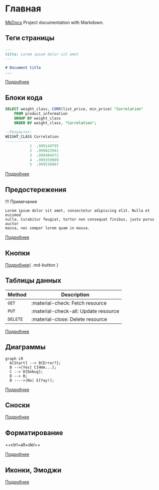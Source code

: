 # Главная

[MkDocs](https://www.mkdocs.org/) Project documentation with Markdown.

## Теги страницы

``` markdown
---
title: Lorem ipsum dolor sit amet
---

# Document title
...
```

[Подробнее](elements/reference.md)

## Блоки кода

``` sql
SELECT weight_class, CORR(list_price, min_price) "Correlation"
    FROM product_information
    GROUP BY weight_class
    ORDER BY weight_class, "Correlation";
 
--Результат:    
WEIGHT_CLASS Correlation
------------ -----------
           1  .999149795
           2  .999022941
           3  .998484472
           4  .999359909
           5  .999536087
```

[Подробнее](elements/code_blocks.md)

## Предостережения

!!! Примечание

    Lorem ipsum dolor sit amet, consectetur adipiscing elit. Nulla et euismod
    nulla. Curabitur feugiat, tortor non consequat finibus, justo purus auctor
    massa, nec semper lorem quam in massa.

[Подробнее](elements/admonitions.md)

## Кнопки

[Подробнее](elements/buttons.md){ .md-button }

## Таблицы данных

| Method   | Description                          |
|----------|--------------------------------------|
| `GET`    | :material-check:     Fetch resource  |
| `PUT`    | :material-check-all: Update resource |
| `DELETE` | :material-close:     Delete resource |

[Подробнее](elements/data-tables.md)

## Диаграммы

``` mermaid
graph LR
  A[Start] --> B{Error?};
  B -->|Yes| C[Hmm...];
  C --> D[Debug];
  D --> B;
  B ---->|No| E[Yay!];
```

[Подробнее](elements/diagrams.md)

## Сноски

[Подробнее](elements/footnotes.md)

## Форматирование

++ctrl+alt+del++

[Подробнее](elements/formatting.md)

## Иконки, Эмоджи

[Подробнее](https://squidfunk.github.io/mkdocs-material/reference/icons-emojis/)
